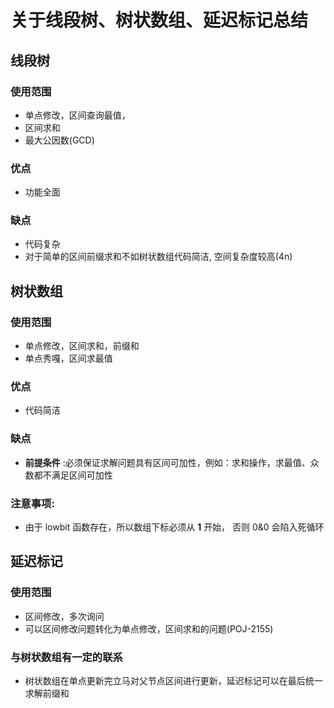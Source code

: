 # 关于线段树、树状数组、延迟标记总结

## 线段树

### 使用范围
- 单点修改，区间查询最值，
- 区间求和
- 最大公因数(GCD)


### 优点
- 功能全面

### 缺点
- 代码复杂
- 对于简单的区间前缀求和不如树状数组代码简洁, 空间复杂度较高(4n)

## 树状数组

### 使用范围
- 单点修改，区间求和，前缀和
- 单点秀嘎，区间求最值

### 优点
- 代码简洁

### 缺点
- **前提条件** :必须保证求解问题具有区间可加性，例如：求和操作，求最值、众数都不满足区间可加性

### 注意事项:
- 由于 lowbit 函数存在，所以数组下标必须从 **1** 开始， 否则 0&0 会陷入死循环

## 延迟标记

### 使用范围
- 区间修改，多次询问
- 可以区间修改问题转化为单点修改，区间求和的问题(POJ-2155)

### 与树状数组有一定的联系
- 树状数组在单点更新完立马对父节点区间进行更新，延迟标记可以在最后统一求解前缀和